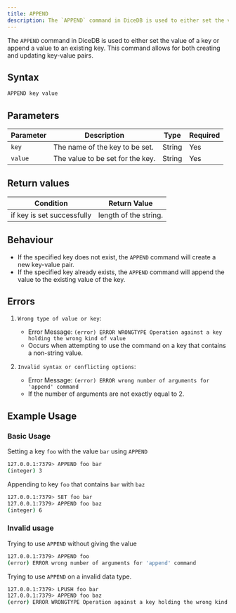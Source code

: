 ```yaml
---
title: APPEND
description: The `APPEND` command in DiceDB is used to either set the value of a key or append a value to an existing key. This command allows for both creating and updating key-value pairs.
---
```

The `APPEND` command in DiceDB is used to either set the value of a key or append a value to an existing key. This command allows for both creating and updating key-value pairs.

## Syntax

```bash
APPEND key value
```

## Parameters
| Parameter | Description                                                               | Type    | Required |
|-----------|---------------------------------------------------------------------------|---------|----------|
| `key`     | The name of the key to be set.                                            | String  | Yes      |
| `value`   | The value to be set for the key.                                          | String  | Yes      |

## Return values

| Condition                                      | Return Value                                      |
|------------------------------------------------|---------------------------------------------------|
| if key is set successfully                     | length of the string.                             |

## Behaviour
- If the specified key does not exist, the `APPEND` command will create a new key-value pair. 
- If the specified key already exists, the `APPEND` command will append the value to the existing value of the key.


## Errors
1. `Wrong type of value or key`:

   - Error Message: `(error) ERROR WRONGTYPE Operation against a key holding the wrong kind of value`
   - Occurs when attempting to use the command on a key that contains a non-string value.

2. `Invalid syntax or conflicting options`:

   - Error Message: `(error) ERROR wrong number of arguments for 'append' command`
   - If the number of arguments are not exactly equal to 2.

## Example Usage

### Basic Usage

Setting a key `foo` with the value `bar` using `APPEND`

```bash
127.0.0.1:7379> APPEND foo bar
(integer) 3
```

Appending to key `foo` that contains `bar` with `baz` 

```bash
127.0.0.1:7379> SET foo bar
127.0.0.1:7379> APPEND foo baz
(integer) 6
```

### Invalid usage

Trying to use `APPEND` without giving the value

```bash
127.0.0.1:7379> APPEND foo
(error) ERROR wrong number of arguments for 'append' command
```
Trying to use `APPEND` on a invalid data type.
```bash
127.0.0.1:7379> LPUSH foo bar
127.0.0.1:7379> APPEND foo baz
(error) ERROR WRONGTYPE Operation against a key holding the wrong kind of value
```